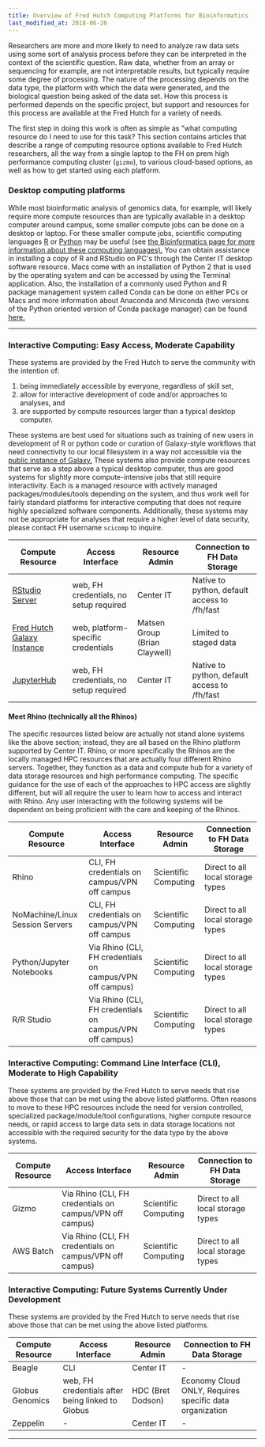 ```yaml
---
title: Overview of Fred Hutch Computing Platforms for Bioinformatics
last_modified_at: 2018-06-20
---
```

Researchers are more and more likely to need to analyze raw data sets using some sort of analysis process before they can be interpreted in the context of the scientific question. Raw data, whether from an array or sequencing for example, are not interpretable results, but typically require some degree of processing. The nature of the processing depends on the data type, the platform with which the data were generated, and the biological question being asked of the data set.  How this process is performed depends on the specific project, but support and resources for this process are available at the Fred Hutch for a variety of needs.

The first step in doing this work is often as simple as "what computing resource do I need to use for this task?  This section contains articles that describe a range of computing resource options available to Fred Hutch researchers, all the way from a single laptop to the FH on prem high performance computing cluster (`gizmo`), to various cloud-based options, as well as how to get started using each platform.  

### Desktop computing platforms
While most bioinformatic analysis of genomics data, for example, will likely require more compute resources than are typically available in a desktop computer around campus, some smaller compute jobs can be done on a desktop or laptop.  For these smaller compute jobs, scientific computing languages [R](https://www.r-project.org) or [Python](https://www.python.org) may be useful (see [the Bioinformatics page for more information about these computing languages).](https://fredhutch.github.io/wiki/bioinformatics/inf_index/) You can obtain assistance in installing a copy of R and RStudio on PC's through the Center IT desktop software resource.  Macs come with an installation of Python 2 that is used by the operating system and can be accessed by using the Terminal application.  Also, the installation of a commonly used Python and R package management system called Conda can be done on either PCs or Macs and more information about Anaconda and Miniconda (two versions of the Python oriented version of Conda package manager) can be found [here.](https://conda.io/docs/glossary.html#anaconda)

---
### Interactive Computing:  Easy Access, Moderate Capability
These systems are provided by the Fred Hutch to serve the community with the intention of:
1. being immediately accessible by everyone, regardless of skill set,
2. allow for interactive development of code and/or approaches to analyses, and
3. are supported by compute resources larger than a typical desktop computer.

 These systems are best used for situations such as training of new users in development of R or python code or curation of Galaxy-style workflows that need connectivity to our local filesystem in a way not accessible via the [public instance of Galaxy.](https://usegalaxy.org/)  These systems also provide compute resources that serve as a step above a typical desktop computer, thus are good systems for slightly more compute-intensive jobs that still require interactivity.  Each is a managed resource with actively managed packages/modules/tools depending on the system, and thus work well for fairly standard platforms for interactive computing that does not require highly specialized software components.  Additionally, these systems may not be appropriate for analyses that require a higher level of data security, please contact FH username `scicomp` to inquire.


Compute Resource | Access Interface | Resource Admin | Connection to FH Data Storage 
--- | --- | --- | --- 
[RStudio Server](http://rstudio.fhcrc.org) | web, FH credentials, no setup required | Center IT | Native to python, default access to /fh/fast 
[Fred Hutch Galaxy Instance](http://galaxy.fredhutch.org/)| web, platform-specific credentials | Matsen Group (Brian Claywell) | Limited to staged data 
[JupyterHub](https://jupyterhub.fhcrc.org/) | web, FH credentials, no setup required | Center IT | Native to python, default access to /fh/fast 

#### Meet Rhino (technically all the Rhinos)
The specific resources listed below are actually not stand alone systems like the above section; instead, they are all based on the Rhino platform supported by Center IT.  Rhino, or more specifically the Rhinos are the locally managed HPC resources that are actually four different Rhino servers. Together, they function as a data and compute hub for a variety of data storage resources and high performance computing.  The specific guidance for the use of each of the approaches to HPC access are slightly different, but will all require the user to learn how to access and interact with Rhino.  Any user interacting with the following systems will be dependent on being proficient with the care and keeping of the Rhinos.

Compute Resource | Access Interface | Resource Admin | Connection to FH Data Storage 
--- | --- | --- | --- 
Rhino | CLI, FH credentials on campus/VPN off campus | Scientific Computing | Direct to all local storage types 
NoMachine/Linux Session Servers | CLI, FH credentials on campus/VPN off campus | Scientific Computing | Direct to all local storage types 
Python/Jupyter Notebooks | Via Rhino (CLI, FH credentials on campus/VPN off campus) | Scientific Computing | Direct to all local storage types 
R/R Studio | Via Rhino (CLI, FH credentials on campus/VPN off campus) | Scientific Computing | Direct to all local storage types 


### Interactive Computing: Command Line Interface (CLI), Moderate to High Capability
These systems are provided by the Fred Hutch to serve needs that rise above those that can be met using the above listed platforms.  Often reasons to move to these HPC resources include the need for version controlled, specialized package/module/tool configurations, higher compute resource needs, or rapid access to large data sets in data storage locations not accessible with the required security for the data type by the above systems.  

Compute Resource | Access Interface | Resource Admin | Connection to FH Data Storage 
--- | --- | --- | --- 
Gizmo | Via Rhino (CLI, FH credentials on campus/VPN off campus) | Scientific Computing | Direct to all local storage types 
AWS Batch | Via Rhino (CLI, FH credentials on campus/VPN off campus) | Scientific Computing |Direct to all local storage types 

### Interactive Computing: Future Systems Currently Under Development
These systems are provided by the Fred Hutch to serve needs that rise above those that can be met using the above listed platforms.

Compute Resource | Access Interface | Resource Admin | Connection to FH Data Storage
--- | --- | --- | --- 
Beagle | CLI | Center IT | - 
Globus Genomics | web, FH credentials after being linked to Globus | HDC (Bret Dodson) | Economy Cloud ONLY, Requires specific data organization 
Zeppelin | - | Center IT | - 

---
